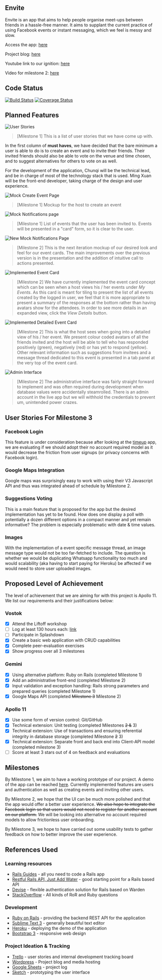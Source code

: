 ## Envite

Envite is an app that aims to help people organise meet-ups between friends in a hassle-free manner. It aims to supplant the current practice of using Facebook events or instant messaging, which we feel is messy and slow.

Access the app: [here](http://enviteapp.herokuapp.com/)

Project blog: [here](https://awesomepipeline.wordpress.com/)

Youtube link to our ignition: [here](https://youtu.be/osQjStOAci0?t=2h35m44s)

Video for milestone 2: [here]()

## Code Status

[![Build Status](https://travis-ci.org/awesomepipeline/envite.svg)](https://travis-ci.org/awesomepipeline/envite)
[![Coverage Status](https://coveralls.io/repos/awesomepipeline/envite/badge.svg)](https://coveralls.io/r/awesomepipeline/envite)

## Planned Features

![](http://i.imgur.com/vwO0WNR.png "User Stories")

> [Milestone 1] This is a list of user stories that we have come up with.

In the first column of **must haves**, we have decided that the bare minimum a user is able to do is to create an event and to invite their friends. Their invited friends should also be able to vote on the venue and time chosen, and to suggest alternatives for others to vote on as well.

For the development of the application, Chunqi will be the technical lead, and be in charge of most of the technology stack that is used. Ming Xuan will be the front-end developer, taking charge of the design and user experience.

![](http://i.imgur.com/no00j6b.png "Mock Create Event Page")

> [Milestone 1] Mockup for the host to create an event

![](http://i.imgur.com/rltChEL.png "Mock Notifications page")

> [Milestone 1] List of events that the user has been invited to. Events will be presented in a "card" form, so it is clear to the user.

![](https://awesomepipeline.files.wordpress.com/2015/06/card-types-pending.png "New Mock Notifications Page")

> [Milestone 2] This is the next iteration mockup of our desired look and feel for our event cards. The main improvements over the previous version is in the presentation and the addition of intuitive call to actions presented.

![](https://awesomepipeline.files.wordpress.com/2015/06/event_card.png "Implemented Event Card")

> [Milestone 2] We have currently implemented the event card concept which can be seen when a host views his / her events under *My Events*. As this card is meant for tiling to present the list of all events created by the logged in user, we feel that it is more appropriate to present a summary of the responses at the bottom rather than having avatars show for the attendees. In order to see more details in an expanded view, click the *View Details* button.

![](https://awesomepipeline.files.wordpress.com/2015/06/event_card_full.png "Implemented Detailed Event Card")

> [Milestone 2] This is what the host sees when going into a detailed view of his / her event. We present colour coded avatars of all the friends invited and the host will be able to tell who has responded positively (green), negatively (red) or has yet to respond (yellow). Other relevant information such as suggestions from invitees and a message thread dedicated to this event is presented in a tab panel at the very top of the event card.

![](https://awesomepipeline.files.wordpress.com/2015/06/admin_interface.png "Admin Interface")

> [Milestone 2] The administrative interface was fairly straight forward to implement and was often required during development when database values were accidentally steamrolled. There is an admin account in the live app but we will withhold the credentials to prevent um, unintended power crazes.

## User Stories For Milestone 3

### Facebook Login
This feature is under consideration because after looking at the [timeup](http://www.timeup.io/) app, we are evaluating if we should adopt their no account required model as it would decrease the friction from user signups (or privacy concerns with Facebook login).

### Google Maps Integration
Google maps was surprisingly easy to work with using their V3 Javascript API and thus was integrated ahead of schedule by Milestone 2.

### Suggestions Voting
This is a main feature that is proposed for the app but the desired implementation has yet to be found. How does one display a poll with potentially a dozen different options in a compact manner and yet remain informative? The problem is especially problematic with date & time values.

### Images
With the implementation of a event specific message thread, an image message type would not be too far-fetched to include. The question is whether we would be duplicating Whatsapp functionality too much and would scalability (aka having to start paying for Heroku) be affected if we would need to store user uploaded images.

## Proposed Level of Achievement

The level of achievement that we are aiming for with this project is Apollo 11. We list our requirements and their justifications below:

### Vostok

* [x] Attend the Liftoff workshop
* [ ] Log at least 130 hours each: [link](https://docs.google.com/spreadsheets/d/1dOT-cn-uX3mZf6EYptsL-psYxPBt36Sn5GNuU_TkWU4/edit?usp=sharing)
* [ ] Participate in Splashdown
* [x] Create a basic web application with CRUD capabilities
* [x] Complete peer-evaluation exercises
* [x] Show progress over all 3 milestones

### Gemini
* [x] Using alternative platform: Ruby on Rails (completed Milestone 1)
* [x] Add an administrative front-end (completed Milestone 2)
* [x] Input validation and exception handling: Rails strong parameters and prepared queries (completed Milestone 1)
* [x] Google Maps API (completed ~~Milestone 3~~ Milestone 2)

### Apollo 11
* [x] Use some form of version control: Git/GitHub
* [x] Technical extension: Unit testing (completed Milestones ~~2 &~~ 3)
* [x] Technical extension: Use of transactions and ensuring referential integrity in database storage (completed Milestone ~~2~~ 3)
* [x] Technical extension: Separate front and back end into Client-API model (completed milestone 3)
* [ ] Score at least 3 stars out of 4 on feedback and evaluations

## Milestones

By Milestone 1, we aim to have a working prototype of our project. A demo of the app can be reached [here](http://young-plains-4770.herokuapp.com). Currently implemented features are users and authentication as well as creating events and inviting other users.

By Milestone 2, we hope that the UI can be much more polished and that the app would offer a better user experience. ~~We also hope to integrate the Facebook login so that users would not need to register for another account on our platform.~~ We will be looking into alternative no account required models to allow frictionless user onboarding.

By Milestone 3, we hope to have carried out some usability tests to gather feedback on how to better improve the user experience.

## References Used

### Learning resources
* [Rails Guides](guides.rubyonrails.org) - all you need to code a Rails app
* [Restful Rails API, Just Add Water](http://blog.codelation.com/rails-restful-api-just-add-water/) - good starting point for a Rails based API
* [Devise](http://devise.plataformatec.com.br/) - flexible authentication solution for Rails based on Warden
* [StackOverflow](http://stackoverflow.com/) - All kinds of RoR and Ruby questions

### Development
* [Ruby on Rails](http://rubyonrails.org/) - providing the backend REST API for the application
* [Sublime Text 3](http://www.sublimetext.com/3) - generally beautiful text editor
* [Heroku](http://heroku.com) - deploying the demo of the application
* [Bootstrap 3](http://getbootstrap.com/) - responsive web design

### Project Ideation & Tracking
* [Trello](http://trello.com) - user stories and internal development tracking board
* [Wordpress](https://wordpress.com/) - Project blog and media hosting
* [Google Sheets](http://www.google.com/sheets/about/) - project log
* [Sketch](http://bohemiancoding.com/sketch/) - prototyping the user interface
